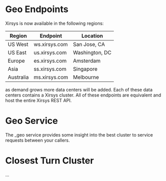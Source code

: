 # Geo Endpoints

Xirsys is now available in the following regions:

|Region|Endpoint|Location
|------|--------|--------|
|US West| ws.xirsys.com| San Jose, CA|   
|US East| us.xirsys.com| Washington, DC|
|Europe| es.xirsys.com| Amsterdam|
|Asia| ss.xirsys.com| Singapore|
|Australia| ms.xirsys.com| Melbourne|

as demand grows more data centers will be added. Each of these data centers contains a Xirsys cluster. All of these endpoints are equivalent and host the entire Xirsys REST API.

# Geo Service

The _geo service provides some insight into the best cluster to service requests between your callers.

# Closest Turn Cluster

...

